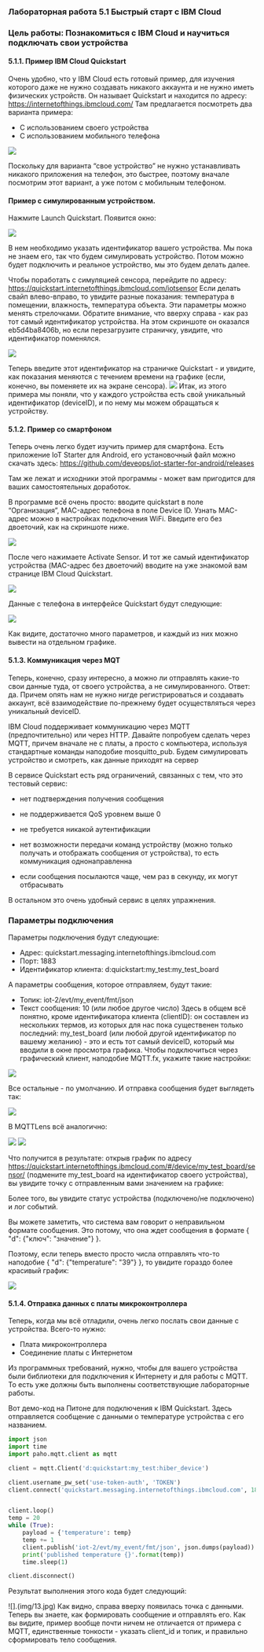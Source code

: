 ### Лабораторная работа 5.1 Быстрый старт с IBM Cloud

### Цель работы: Познакомиться с IBM Cloud и научиться подключать свои устройства
#### 5.1.1. Пример IBM Cloud Quickstart

Очень удобно, что у IBM Cloud есть готовый пример, для изучения которого даже не нужно создавать никакого аккаунта и не нужно иметь физических устройств. Он называет Quickstart и находится по адресу: https://internetofthings.ibmcloud.com/
Там предлагается посмотреть два варианта примера:

* С использованием своего устройства
* С использованием мобильного телефона

![](img/1.png)

Поскольку для варианта “свое устройство” не нужно устанавливать никакого приложения на телефон, это быстрее, поэтому вначале посмотрим этот вариант, а уже потом с мобильным телефоном. 

#### Пример с симулированным устройством.

Нажмите Launch Quickstart. Появится окно:

![](img/2.png)

В нем необходимо указать идентификатор вашего устройства. Мы пока не знаем его, так что будем симулировать устройство. Потом можно будет подключить и реальное устройство, мы это будем делать далее.

Чтобы поработать с симуляцией сенсора, перейдите по адресу: https://quickstart.internetofthings.ibmcloud.com/iotsensor
Если делать свайп влево-вправо, то увидите разные показания: температура в помещении, влажность, температура объекта. Эти параметры можно менять стрелочками. Обратите внимание, что вверху справа - как раз тот самый идентификатор устройства. На этом скриншоте он оказался eb5d4ba8406b, но если перезагрузите страничку, увидите, что идентификатор поменялся.

![](img/3.png)

Теперь введите этот идентификатор на страничке Quickstart - и увидите, как показания меняются с течением времени на графике (если, конечно, вы поменяете их на экране сенсора).
![](img/4.png)
Итак, из этого примера мы поняли, что у каждого устройства есть свой уникальный идентификатор (deviceID), и по нему мы можем обращаться к устройству.



#### 5.1.2. Пример со смартфоном

Теперь очень легко будет изучить пример для смартфона. Есть приложение IoT Starter для Android, его установочный файл можно скачать здесь:
https://github.com/deveops/iot-starter-for-android/releases


Там же лежат и исходники этой программы - может вам пригодится для ваших самостоятельных доработок.

В программе всё очень просто: вводите quickstart в поле “Организация”, MAC-адрес телефона в поле Device ID. Узнать MAC-адрес можно в настройках подключения WiFi. Введите его без двоеточий, как на скриншоте ниже.

![](img/5.png)

После чего нажимаете Activate Sensor. И тот же самый идентификатор устройства (MAC-адрес без двоеточий) вводите на уже знакомой вам странице IBM Cloud Quickstart.

![](img/6.png)

Данные с телефона в интерфейсе Quickstart будут следующие:

![](img/7.png)

Как видите, достаточно много параметров, и каждый из них можно вывести на отдельном графике.

#### 5.1.3. Коммуникация через MQT
Теперь, конечно, сразу интересно, а можно ли отправлять какие-то свои данные туда, от своего устройства, а не симулированного. Ответ: да. Причем опять нам не нужно нигде регистрироваться и создавать аккаунт, всё взаимодействие по-прежнему будет осуществляться через уникальный deviceID.

 

IBM Cloud поддерживает коммуникацию через MQTT (предпочтительно) или через HTTP. Давайте попробуем сделать через MQTT, причем вначале не с платы, а просто с компьютера, используя стандартные команды наподобие mosquitto_pub. Будем симулировать устройство и смотреть, как данные приходят на сервер

В сервисе Quickstart есть ряд ограничений, связанных с тем, что это тестовый сервис:

* нет подтверждения получения сообщения

* не поддерживается QoS уровнем выше 0

* не требуется никакой аутентификации

* нет возможности передачи команд устройству (можно только получать и отображать сообщения от устройства), то есть коммуникация однонаправленна

* если сообщения посылаются чаще, чем раз в секунду, их могут отбрасывать

В остальном это очень удобный сервис в целях упражнения.

### Параметры подключения

Параметры подключения будут следующие:

* Адрес: quickstart.messaging.internetofthings.ibmcloud.com
* Порт: 1883
* Идентификатор клиента: d:quickstart:my_test:my_test_board


А параметры сообщения, которое отправляем, будут такие:

* Топик: iot-2/evt/my_event/fmt/json
* Текст сообщения: 10 (или любое другое число)
Здесь в общем всё понятно, кроме идентификатора клиента (clientID): он составлен из нескольких термов, из которых для нас пока существенен только последний: my_test_board (или любой другой идентификатор по вашему желанию) - это и есть тот самый deviceID, который мы вводили в окне просмотра графика.
Чтобы подключиться через графический клиент, наподобие MQTT.fx, укажите такие настройки:

![](img/8.png)

Все остальные - по умолчанию. И отправка сообщения будет выглядеть так:

![](img/9.png)

В MQTTLens всё аналогично: 

![](img/10.png)
![](img/11.png)

Что получится в результате: открыв график по адресу https://quickstart.internetofthings.ibmcloud.com/#/device/my_test_board/sensor/ (подмените my_test_board на идентификатор своего устройства), вы увидите точку с отправленным вами значением на графике:

Более того, вы увидите статус устройства (подключено/не подключено) и лог событий.

Вы можете заметить, что система вам говорит о неправильном формате сообщения. Это потому, что она ждет сообщения в формате { "d": {"ключ": "значение"} }.

Поэтому, если теперь вместо просто числа отправлять что-то наподобие { "d": {"temperature": "39"} }, то увидите гораздо более красивый график:

![](img/12.png)

#### 5.1.4. Отправка данных с платы микроконтроллера

Теперь, когда мы всё отладили, очень легко послать свои данные с устройства. Всего-то нужно:

* Плата микроконтроллера
* Соединение платы с Интернетом

Из программных требований, нужно, чтобы для вашего устройства были библиотеки для подключения к Интернету и для работы с MQTT. То есть уже должны быть выполнены соответствующие лабораторные работы.

Вот демо-код на Питоне для подключения к IBM Quickstart. Здесь отправляется сообщение c данными о температуре устройства с его названием. 


```Python
import json
import time
import paho.mqtt.client as mqtt

client = mqtt.Client('d:quickstart:my_test:hiber_device')

client.username_pw_set('use-token-auth', 'TOKEN')
client.connect('quickstart.messaging.internetofthings.ibmcloud.com', 1883, 60)


client.loop()
temp = 20
while (True):
    payload = {'temperature': temp}
    temp += 1
    client.publish('iot-2/evt/my_event/fmt/json', json.dumps(payload))
    print('published temperature {}'.format(temp))
    time.sleep(1)

client.disconnect()
```
Результат выполнения этого кода будет следующий:

![].(img/13.jpg)
Как видно, справа вверху появилась точка с данными.
Теперь вы знаете, как формировать сообщение и отправлять его. Как вы видите, пример вообще почти ничем не отличается от примера с MQTT, единственные тонкости - указать client_id и топик, и правильно сформировать тело сообщения.
